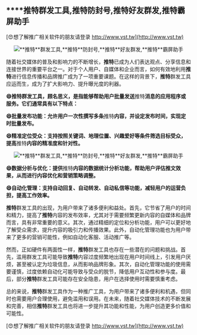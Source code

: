 ## ****推特**群发工具,**推特**防封号,**推特**好友群发,**推特**霸屏助手**

[😍想了解推广相关软件的朋友请登录 http://www.vst.tw](http://www.vst.tw)

 <center><img src="https://vst.tw/MP4/tuiguang/png/4.png" alt="**推特**群发工具,**推特**防封号,**推特**好友群发,**推特**霸屏助手"></center>

随着社交媒体的普及和影响力的不断增长，**推特**已成为人们表达观点、分享信息和连接世界的重要平台之一。对于个人用户、自媒体和企业而言，如何有效地利用**推特**进行信息传播和品牌推广成为了一项重要课题。在这样的背景下，**推特**群发工具应运而生，成为了扩大影响力、提升曝光度的利器。

**😄**推特**群发工具，顾名思义，是指能够帮助用户批量发送**推特**消息的应用程序或服务。它们通常具有以下特点：**

**😄批量发布功能：允许用户一次性撰写多条**推特**内容，并设定发布时间，实现定时批量发布。**

**😄精准定位受众：支持按照关键词、地理位置、兴趣爱好等条件筛选目标受众，提高**推特**内容的精准度和针对性。**

 <center><img src="https://vst.tw/MP4/tuiguang/png/2.png" alt="**推特**群发工具,**推特**防封号,**推特**好友群发,**推特**霸屏助手"></center>

**😄数据分析与优化：提供**推特**内容的数据统计分析功能，帮助用户评估推文效果，从而进行内容优化和营销策略调整。**

**😄自动化管理：支持自动回复、自动转发、自动私信等功能，减轻用户的运营负担，提高工作效率。**

**推特**群发工具的出现，为用户带来了诸多便利和益处。首先，它节省了用户的时间和精力，提高了**推特**内容的发布效率，尤其对于需要频繁更新内容的自媒体和品牌而言，具有非常重要的意义。其次，通过精细的定位和分析功能，用户可以更好地了解受众需求，提升内容的吸引力和传播效果。此外，自动化管理功能也为用户带来了更多的营销可能性，例如自动化客服、活动推广等。

然而，正如硬件有两面性一样，**推特**群发工具也存在一些潜在的问题和挑战。首先，滥用群发工具可能导致**推特**内容过度频繁地出现在用户时间线上，引发用户厌烦，甚至被认定为垃圾信息，从而影响品牌形象。其次，自动化管理功能的使用需要谨慎，过度依赖自动化可能导致与受众的脱节，降低用户互动性和参与度。最后，部分**推特**群发工具可能存在安全隐患，用户在选择使用时需要慎重考虑。

总的来说，**推特**群发工具作为一种推广工具，为用户带来了诸多便利和机遇，但同时也需要用户合理使用，避免滥用和误用。在未来，随着社交媒体技术的不断发展和完善，相信**推特**群发工具也将进一步提升其功能和性能，为用户创造更多价值和可能性。

[😍想了解推广相关软件的朋友请登录 http://www.vst.tw](http://www.vst.tw)



